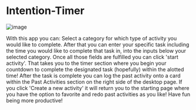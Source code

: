 # Intention-Timer

![image](https://user-images.githubusercontent.com/49801538/66974303-e79a9780-f057-11e9-8420-ed4238fa5e82.png)




With this app you can: Select a category for which type of activity you would like to complete. After that you can enter your specific task including the time you would like to complete that task in, into the inputs below your selected category. Once all those fields are fulfilled you can click 'start activity'. That takes you to the timer section where you begin your countdown to complete the designated task (hopefully) within the alotted time!
After the task is complete you can log the past activity onto a card within the Past Activities section on the right side of the desktop page. If you click 'Create a new activity' it will return you to the starting page where you have the option to favorite and redo past activities as you like! Have fun being more productive! 
